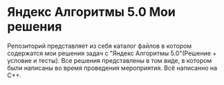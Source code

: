 # Яндекс Алгоритмы 5.0 Мои решения
Репозиторий представляет из себя каталог файлов в котором содержатся мои решения задач с "Яндекс Алгоритмы 5.0"(Решение + условие и тесты).
Все решения представлены в том виде, в котором были написаны во время проведения мероприятия.
Всё написанно на C++.
